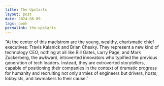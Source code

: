 ```yaml
---
title: The Upstarts
layout: post
date: 2024-06-09
tags: book
permalink: the-upstarts
---
```


“At the center of this maelstrom are the young, wealthy, charismatic chief executives: Travis Kalanick and Brian Chesky. They represent a new kind of technology CEO, nothing at all like Bill Gates, Larry Page, and Mark Zuckerberg, the awkward, introverted innovators who typified the previous generation of tech leaders. Instead, they are extroverted storytellers, capable of positioning their companies in the context of dramatic progress for humanity and recruiting not only armies of engineers but drivers, hosts, lobbyists, and lawmakers to their cause.”